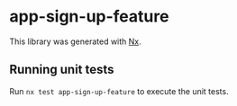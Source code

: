 # app-sign-up-feature

This library was generated with [Nx](https://nx.dev).

## Running unit tests

Run `nx test app-sign-up-feature` to execute the unit tests.
